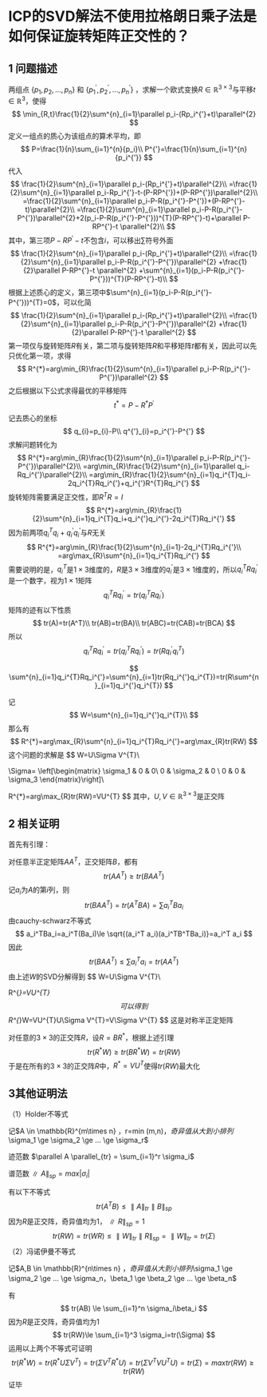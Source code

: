 # ICP的SVD解法不使用拉格朗日乘子法是如何保证旋转矩阵正交性的？

## 1 问题描述

两组点 $\lbrace p_1,p_2,...,p_n\rbrace$ 和 $\lbrace p_1^{'},p_2^{'},...,p_n^{'} \rbrace$ ，求解一个欧式变换$R\in \mathbb{R}^{3\times3}$与平移$t\in \mathbb{R}^{3}$，使得
$$
\min_{R,t}\frac{1}{2}\sum^{n}_{i=1}\parallel p_i-(Rp_i^{'}+t)\parallel^{2}
$$
定义一组点的质心为该组点的算术平均，即
$$
P=\frac{1}{n}\sum_{i=1}^{n}{p_i}\\
P^{'}=\frac{1}{n}\sum_{i=1}^{n}{p_i^{'}}
$$
代入
$$
\frac{1}{2}\sum^{n}_{i=1}\parallel p_i-(Rp_i^{'}+t)\parallel^{2}\\
=\frac{1}{2}\sum^{n}_{i=1}\parallel p_i-Rp_i^{'}-t-(P-RP^{'})+(P-RP^{'})\parallel^{2}\\
=\frac{1}{2}\sum^{n}_{i=1}\parallel p_i-P-R(p_i^{'}-P^{'})+(P-RP^{'}-t)\parallel^{2}\\
=\frac{1}{2}\sum^{n}_{i=1}\parallel p_i-P-R(p_i^{'}-P^{'})\parallel^{2}+2(p_i-P-R(p_i^{'}-P^{'}))^{T}(P-RP^{'}-t)+\parallel P-RP^{'}-t \parallel^{2}\\
$$
其中，第三项$P-RP^{'}-t$不包含$i$，可以移出$\sum$符号外面
$$
\frac{1}{2}\sum^{n}_{i=1}\parallel p_i-(Rp_i^{'}+t)\parallel^{2}\\
=\frac{1}{2}\sum^{n}_{i=1}\parallel p_i-P-R(p_i^{'}-P^{'})\parallel^{2}
+\frac{1}{2}\parallel P-RP^{'}-t \parallel^{2}
+\sum^{n}_{i=1}(p_i-P-R(p_i^{'}-P^{'}))^{T}(P-RP^{'}-t)\\
$$
根据上述质心的定义，第三项中$\sum^{n}_{i=1}(p_i-P-R(p_i^{'}-P^{'}))^{T}=0$，可以化简
$$
\frac{1}{2}\sum^{n}_{i=1}\parallel p_i-(Rp_i^{'}+t)\parallel^{2}\\
=\frac{1}{2}\sum^{n}_{i=1}\parallel p_i-P-R(p_i^{'}-P^{'})\parallel^{2}
+\frac{1}{2}\parallel P-RP^{'}-t \parallel^{2}
$$
第一项仅与旋转矩阵$R$有关，第二项与旋转矩阵$R$和平移矩阵$t$都有关，因此可以先只优化第一项，求得
$$
R^{*}=arg\min_{R}\frac{1}{2}\sum^{n}_{i=1}\parallel p_i-P-R(p_i^{'}-P^{'})\parallel^{2}
$$
之后根据以下公式求得最优的平移矩阵
$$
t^{*} = P-R^{*}P^{'}
$$
记去质心的坐标
$$
q_{i}=p_{i}-P\\
q^{'}_{i}=p_i^{'}-P^{'}
$$
求解问题转化为
$$
R^{*}=arg\min_{R}\frac{1}{2}\sum^{n}_{i=1}\parallel p_i-P-R(p_i^{'}-P^{'})\parallel^{2}\\
=arg\min_{R}\frac{1}{2}\sum^{n}_{i=1}\parallel q_i-Rq_i^{'}\parallel^{2}\\
=arg\min_{R}\frac{1}{2}\sum^{n}_{i=1}q_i^{T}q_i-2q_i^{T}Rq_i^{'}+q_i^{'}R^{T}Rq_i^{'}
$$
旋转矩阵需要满足正交性，即$R^{T}R=I$
$$
R^{*}=arg\min_{R}\frac{1}{2}\sum^{n}_{i=1}q_i^{T}q_i+q_i^{'}q_i^{'}-2q_i^{T}Rq_i^{'}
$$
因为前两项$q_i^{T}q_i+q_i^{'}q_i^{'}$与$R$无关
$$
R^{*}=arg\min_{R}\frac{1}{2}\sum^{n}_{i=1}-2q_i^{T}Rq_i^{'}\\
=arg\max_{R}\sum^{n}_{i=1}q_i^{T}Rq_i^{'}
$$
需要说明的是，$q_i^{T}$是$1\times3$维度的，$R$是$3\times3$维度的$q_i^{'}$是$3\times1$维度的，所以$q_i^{T}Rq_i^{'}$是一个数字，视为$1\times1$矩阵
$$
q_i^{T}Rq_i^{'}=tr(q_i^{T}Rq_i^{'})
$$
矩阵的迹有以下性质
$$
tr(A)=tr(A^T)\\
tr(AB)=tr(BA)\\
tr(ABC)=tr(CAB)=tr(BCA)
$$
所以
$$
q_i^{T}Rq_i^{'}=tr(q_i^{T}Rq_i^{'})=tr(Rq_i^{'}q_i^{T})
$$

$$
\sum^{n}_{i=1}q_i^{T}Rq_i^{'}=\sum^{n}_{i=1}tr(Rq_i^{'}q_i^{T})=tr(R\sum^{n}_{i=1}q_i^{'}q_i^{T})
$$

记
$$
W=\sum^{n}_{i=1}q_i^{'}q_i^{T}\\
$$
那么有
$$
R^{*}=arg\max_{R}\sum^{n}_{i=1}q_i^{T}Rq_i^{'}=arg\max_{R}tr(RW)
$$
这个问题的求解是
$$
W=U\Sigma V^{T}\\

\Sigma=
\left[\begin{matrix}
\sigma_1 & 0 & 0\\
0 & \sigma_2 & 0 \\
0 & 0 & \sigma_3
\end{matrix}\right]\\

R^{*}=arg\max_{R}tr(RW)=VU^{T}
$$
其中，$U,V \in \mathbb{R}^{3\times3}$是正交阵

## 2 相关证明

首先有引理：

对任意半正定矩阵$AA^T$，正交矩阵$B$，都有
$$
tr(AA^T)\ge tr(BAA^T)
$$
记$a_i$为$A$的第$i$列，则
$$
tr(BAA^T)=tr(A^TBA)=\sum a_i^TBa_i
$$
由cauchy-schwarz不等式
$$
a_i^TBa_i=a_i^T(Ba_i)\le \sqrt{(a_i^T a_i)(a_i^TB^TBa_i)}=a_i^T a_i
$$
因此
$$
tr(BAA^T)\le\sum a_i^T a_i=tr(AA^T)
$$
由上述$W$的SVD分解得到
$$
W=U\Sigma V^{T}\\

R^{*}=VU^{T}
$$
可以得到
$$
R^{*}W=VU^{T}U\Sigma V^{T}=V\Sigma V^{T}
$$
这是对称半正定矩阵

对任意的$3\times 3$的正交阵$R$，设$R=BR^{*}$，根据上述引理
$$
tr(R^{*}W)\ge tr(BR^{*}W)=tr(RW)
$$
于是在所有的$3\times 3$的正交阵$R$中，$R^*=VU^T$使得$tr(RW)$最大化

## 3其他证明法

（1）Holder不等式

记$A \in \mathbb{R}^{m\times n} $，$r=min (m,n)$，奇异值从大到小排列$\sigma_1 \ge \sigma_2 \ge ... \ge \sigma_r$

迹范数 $\parallel A \parallel_{tr} = \sum_{i=1}^r \sigma_i$

谱范数$\parallel A \parallel_{sp} = max | \sigma_i |$

有以下不等式
$$
tr(A^TB) \le \parallel A \parallel_{tr}\parallel B \parallel_{sp}
$$
因为$R$是正交阵，奇异值均为1，$\parallel R \parallel_{sp} = 1$
$$
tr(RW)=tr(WR)\le\parallel W \parallel_{tr}\parallel R \parallel_{sp}=\parallel W \parallel_{tr}=tr(\Sigma)
$$
（2）冯诺伊曼不等式

记$A,B \in \mathbb{R}^{n\times n} $，奇异值从大到小排列$\sigma_1 \ge \sigma_2 \ge ... \ge \sigma_n$，$\beta_1 \ge \beta_2 \ge ... \ge \beta_n$

有
$$
tr(AB) \le \sum_{i=1}^n \sigma_i\beta_i
$$
因为$R$是正交阵，奇异值均为1
$$
tr(RW)\le \sum_{i=1}^3 \sigma_i=tr(\Sigma)
$$
运用以上两个不等式可证明
$$
tr(R^*W)=tr(R^*U\Sigma V^T)=tr(\Sigma V^TR^*U)=tr(\Sigma V^T V U^T U)=tr(\Sigma)=max tr(RW) \ge tr(RW)
$$
证毕
